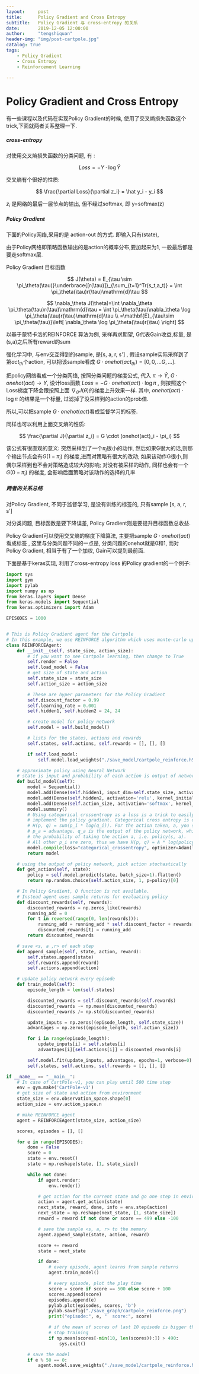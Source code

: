 ```yaml
---
layout:     post
title:      Policy Gradient and Cross Entropy
subtitle:   Policy Gradient 与 cross-entropy 的关系
date:       2019-12-05 12:00:00
author:     "tengshiquan"
header-img: "img/post-cartpole.jpg"
catalog: true
tags:
    - Policy Gradient
    - Cross Entropy
    - Reinforcement Learning

---
```




# Policy Gradient and Cross Entropy

有一些课程以及代码在实现Policy Gradient的时候, 使用了交叉熵损失函数这个trick,下面就两者关系整理一下.

##### cross-entropy

对使用交叉熵损失函数的分类问题, 有 :

$$
Loss = - Y \cdot \log \hat Y
$$

交叉熵有个很好的性质:

$$
\frac{\partial Loss}{\partial z_i} =  \hat y_i - y_i
$$

$z_i$ 是网络的最后一层节点的输出, 但不经过softmax, 即 y=softmax(z)



##### Policy Gradient

下面的Policy网络,采用的是 action-out 的方式. 即输入只有(state),

由于Policy网络即策略函数输出的是action的概率分布,要加起来为1, 一般最后都是要走softmax层. 

Policy Gradient 目标函数

$$
J(\theta)  = E_{\tau \sim \pi_\theta(\tau)}\underbrace{[r(\tau)]}_{\sum_{t=1}^Tr(s_t,a_t)} = \int \pi_\theta(\tau)r(\tau)\mathrm{d}\tau
$$

$$
\nabla_\theta J(\theta)=\int \nabla_\theta \pi_\theta(\tau)r(\tau)\mathrm{d}\tau
 = \int \pi_\theta(\tau)\nabla_\theta \log \pi_\theta(\tau)r(\tau)\mathrm{d}\tau
\\ =\mathbf{E}_{\tau\sim \pi_\theta(\tau)}\left[ \nabla_\theta \log \pi_\theta(\tau)r(\tau) \right]
$$

以基于蒙特卡洛的REINFORCE 算法为例, 采样再求期望, G代表Gain收益,标量,  是(s,a)之后所有reward的sum

强化学习中, 与env交互得到的sample, 是[s, a, r, s'] ,   假设sample实际采样到了第$act_{th}$个action, 可以把该sample看成 $G \cdot onehot(act_{th}) = [0,0,...G,...]$. 

把policy网络看成一个分类网络, 按照分类问题的梯度公式, 代入 $\pi \to \hat Y$,    $G \cdot onehot(act) \to Y$, 设计loss函数 $Loss = -G \cdot onehot(act)\cdot \log \pi$  ,  则按照这个Loss梯度下降会跟按照上面 $\nabla_\theta J(\theta)$的梯度上升效果一样.  其中, $onehot(act)\cdot \log \pi$  的结果是一个标量, 过滤掉了没采样到的action的prob值.

所以,可以把sample $G \cdot onehot(act)$看成监督学习的标签. 

同样也可以利用上面交叉熵的性质:  

$$
\frac{\partial J}{\partial z_i} = G \cdot (onehot(act)_i - \pi_i)
$$

该公式有很直观的意义: 突然采样到了一个$\pi_i$很小的动作, 然后如果G很大的话,则那个输出节点会有$G(1-\pi_i)$ 的梯度,进而对策略有很大的改动; 如果该动作G很小,则偶尔采样到也不会对策略造成较大的影响; 对没有被采样的动作, 同样也会有一个$G(0-\pi_i)$ 的梯度, 会影响后面策略对该动作的选择的几率



##### 两者的关系总结

对Policy Gradient, 不同于监督学习, 是没有训练的标签的, 只有sample [s, a, r, s'] 

对分类问题, 目标函数是要下降误差, Policy Gradient则是要提升目标函数总收益. 

Policy Gradient可以使用交叉熵的梯度下降算法, 主要把sample $G \cdot onehot(act)$看成标签 ,  这里与分类问题不同的一点是,  分类问题的onehot就是0和1, 而对Policy Gradient, 相当于有了一个加权, Gain可以提到最前面.



下面是基于keras实现, 利用了cross-entropy loss 的Policy gradient的一个例子:

```python
import sys
import gym
import pylab
import numpy as np
from keras.layers import Dense
from keras.models import Sequential
from keras.optimizers import Adam

EPISODES = 1000


# This is Policy Gradient agent for the Cartpole
# In this example, we use REINFORCE algorithm which uses monte-carlo update rule
class REINFORCEAgent:
    def __init__(self, state_size, action_size):
        # if you want to see Cartpole learning, then change to True
        self.render = False
        self.load_model = False
        # get size of state and action
        self.state_size = state_size
        self.action_size = action_size

        # These are hyper parameters for the Policy Gradient
        self.discount_factor = 0.99
        self.learning_rate = 0.001
        self.hidden1, self.hidden2 = 24, 24

        # create model for policy network
        self.model = self.build_model()

        # lists for the states, actions and rewards
        self.states, self.actions, self.rewards = [], [], []

        if self.load_model:
            self.model.load_weights("./save_model/cartpole_reinforce.h5")

    # approximate policy using Neural Network
    # state is input and probability of each action is output of network
    def build_model(self):
        model = Sequential()
        model.add(Dense(self.hidden1, input_dim=self.state_size, activation='relu', kernel_initializer='glorot_uniform'))
        model.add(Dense(self.hidden2, activation='relu', kernel_initializer='glorot_uniform'))
        model.add(Dense(self.action_size, activation='softmax', kernel_initializer='glorot_uniform'))
        model.summary()
        # Using categorical crossentropy as a loss is a trick to easily
        # implement the policy gradient. Categorical cross entropy is defined
        # H(p, q) = sum(p_i * log(q_i)). For the action taken, a, you set 
        # p_a = advantage. q_a is the output of the policy network, which is
        # the probability of taking the action a, i.e. policy(s, a). 
        # All other p_i are zero, thus we have H(p, q) = A * log(policy(s, a))
        model.compile(loss="categorical_crossentropy", optimizer=Adam(lr=self.learning_rate))
        return model

    # using the output of policy network, pick action stochastically
    def get_action(self, state):
        policy = self.model.predict(state, batch_size=1).flatten()
        return np.random.choice(self.action_size, 1, p=policy)[0]

    # In Policy Gradient, Q function is not available.
    # Instead agent uses sample returns for evaluating policy
    def discount_rewards(self, rewards):
        discounted_rewards = np.zeros_like(rewards)
        running_add = 0
        for t in reversed(range(0, len(rewards))):
            running_add = running_add * self.discount_factor + rewards[t]
            discounted_rewards[t] = running_add
        return discounted_rewards

    # save <s, a ,r> of each step
    def append_sample(self, state, action, reward):
        self.states.append(state)
        self.rewards.append(reward)
        self.actions.append(action)

    # update policy network every episode
    def train_model(self):
        episode_length = len(self.states)

        discounted_rewards = self.discount_rewards(self.rewards)
        discounted_rewards -= np.mean(discounted_rewards)
        discounted_rewards /= np.std(discounted_rewards)

        update_inputs = np.zeros((episode_length, self.state_size))
        advantages = np.zeros((episode_length, self.action_size))

        for i in range(episode_length):
            update_inputs[i] = self.states[i]
            advantages[i][self.actions[i]] = discounted_rewards[i]

        self.model.fit(update_inputs, advantages, epochs=1, verbose=0)
        self.states, self.actions, self.rewards = [], [], []

if __name__ == "__main__":
    # In case of CartPole-v1, you can play until 500 time step
    env = gym.make('CartPole-v1')
    # get size of state and action from environment
    state_size = env.observation_space.shape[0]
    action_size = env.action_space.n

    # make REINFORCE agent
    agent = REINFORCEAgent(state_size, action_size)

    scores, episodes = [], []

    for e in range(EPISODES):
        done = False
        score = 0
        state = env.reset()
        state = np.reshape(state, [1, state_size])

        while not done:
            if agent.render:
                env.render()

            # get action for the current state and go one step in environment
            action = agent.get_action(state)
            next_state, reward, done, info = env.step(action)
            next_state = np.reshape(next_state, [1, state_size])
            reward = reward if not done or score == 499 else -100

            # save the sample <s, a, r> to the memory
            agent.append_sample(state, action, reward)

            score += reward
            state = next_state

            if done:
                # every episode, agent learns from sample returns
                agent.train_model()

                # every episode, plot the play time
                score = score if score == 500 else score + 100
                scores.append(score)
                episodes.append(e)
                pylab.plot(episodes, scores, 'b')
                pylab.savefig("./save_graph/cartpole_reinforce.png")
                print("episode:", e, "  score:", score)

                # if the mean of scores of last 10 episode is bigger than 490
                # stop training
                if np.mean(scores[-min(10, len(scores)):]) > 490:
                    sys.exit()

        # save the model
        if e % 50 == 0:
            agent.model.save_weights("./save_model/cartpole_reinforce.h5")
```